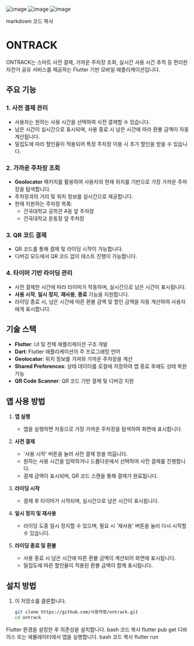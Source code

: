 ![image](https://github.com/user-attachments/assets/327b714e-8c85-4bc6-8756-0acfa3483c5d)
![image](https://github.com/user-attachments/assets/9a1bf3a0-2026-4509-9c49-68ca7c1d09eb)
![image](https://github.com/user-attachments/assets/9e50d9c9-da1c-40f5-8e4a-9cd7ba12c78e)

markdown
코드 복사
# ONTRACK

ONTRACK는 스마트 사전 결제, 가까운 주차장 조회, 실시간 사용 시간 추적 등 편리한 자전거 공유 서비스를 제공하는 Flutter 기반 모바일 애플리케이션입니다.

## 주요 기능

### 1. 사전 결제 관리
- 사용자는 원하는 사용 시간을 선택하여 사전 결제할 수 있습니다.
- 남은 시간이 실시간으로 표시되며, 사용 종료 시 남은 시간에 따라 환불 금액이 자동 계산됩니다.
- 밀집도에 따라 할인율이 적용되어 특정 주차장 이용 시 추가 할인을 받을 수 있습니다.

### 2. 가까운 주차장 조회
- **Geolocator** 패키지를 활용하여 사용자의 현재 위치를 기반으로 가장 가까운 주차장을 탐색합니다.
- 주차장과의 거리 및 위치 정보를 실시간으로 제공합니다.
- 현재 지원하는 주차장 목록:
  - 건국대학교 공학관 A동 앞 주차장
  - 건국대학교 운동장 앞 주차장

### 3. QR 코드 결제
- QR 코드를 통해 결제 및 라이딩 시작이 가능합니다.
- 디버깅 모드에서 QR 코드 없이 테스트 진행이 가능합니다.

### 4. 타이머 기반 라이딩 관리
- 사전 결제한 시간에 따라 타이머가 작동하며, 실시간으로 남은 시간이 표시됩니다.
- **사용 시작**, **일시 정지**, **재사용**, **종료** 기능을 지원합니다.
- 라이딩 종료 시, 남은 시간에 따른 환불 금액 및 할인 금액을 자동 계산하여 사용자에게 표시합니다.

## 기술 스택

- **Flutter**: UI 및 전체 애플리케이션 구조 개발
- **Dart**: Flutter 애플리케이션의 주 프로그래밍 언어
- **Geolocator**: 위치 정보를 가져와 가까운 주차장을 계산
- **Shared Preferences**: 상태 데이터를 로컬에 저장하여 앱 종료 후에도 상태 복원 가능
- **QR Code Scanner**: QR 코드 기반 결제 및 디버깅 지원

## 앱 사용 방법

1. **앱 실행**
   - 앱을 실행하면 자동으로 가장 가까운 주차장을 탐색하여 화면에 표시합니다.

2. **사전 결제**
   - '사용 시작' 버튼을 눌러 사전 결제 창을 띄웁니다.
   - 원하는 사용 시간을 입력하거나 드롭다운에서 선택하여 사전 결제를 진행합니다.
   - 결제 금액이 표시되며, QR 코드 스캔을 통해 결제가 완료됩니다.

3. **라이딩 시작**
   - 결제 후 타이머가 시작되며, 실시간으로 남은 시간이 표시됩니다.

4. **일시 정지 및 재사용**
   - 라이딩 도중 일시 정지할 수 있으며, 필요 시 '재사용' 버튼을 눌러 다시 시작할 수 있습니다.

5. **라이딩 종료 및 환불**
   - 사용 종료 시 남은 시간에 따른 환불 금액이 계산되어 화면에 표시됩니다.
   - 밀집도에 따른 할인율이 적용된 환불 금액이 함께 표시됩니다.

## 설치 방법

1. 이 저장소를 클론합니다.
   ```bash
   git clone https://github.com/사용자명/ontrack.git
   cd ontrack
Flutter 환경을 설정한 후 의존성을 설치합니다.
bash
코드 복사
flutter pub get
디바이스 또는 에뮬레이터에서 앱을 실행합니다.
bash
코드 복사
flutter run
